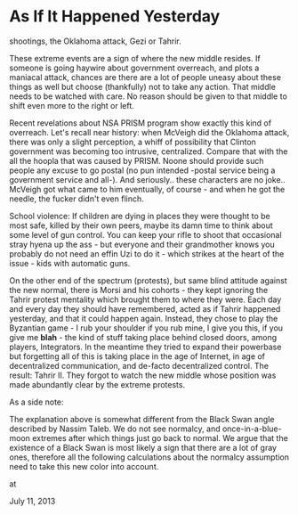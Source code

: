 # As If It Happened Yesterday
shootings, the Oklahoma attack, Gezi or Tahrir.


These extreme events are a sign of where the new middle resides. If
someone is going haywire about government overreach, and plots a
maniacal attack, chances are there are a lot of people uneasy 
about these things as well but choose (thankfully) not to take any
action. That middle needs to be watched with care. No reason should be given to that middle to shift even more to the right or
left.

Recent revelations about NSA PRISM program show exactly this kind of
overreach. Let's recall near history:
when McVeigh did the Oklahoma attack, there was only a slight perception, a whiff
of possibility that Clinton government was becoming too intrusive, centralized. Compare that with the all the hoopla  that was caused by PRISM. Noone should provide such people any excuse   to go postal (no pun intended
-postal service being a government service and all-). And seriously.. these characters are no joke.. McVeigh got what came to him eventually, of course - and when he got the needle, the fucker didn't even flinch. 

School violence: If children are dying in places they were thought to be most safe, killed by
their own peers, maybe its damn time to think about some level of
gun control. You can keep your rifle to shoot that occasional stray
hyena up the ass - but everyone and their grandmother knows you
probably do not need an effin Uzi to do it - which strikes at the
heart of the issue - kids with automatic guns.


On the other end of the spectrum (protests), but same blind attitude against the new normal, there is Morsi and his cohorts - they kept ignoring the Tahrir protest mentality which brought them to where they were. Each day and every day they should have
remembered, acted as if Tahrir happened yesterday, and that it
could happen again. Instead, they chose to play the Byzantian game - I
rub your shoulder if you rub mine, I give you this, if you give me
__blah__ - the kind of stuff taking place behind closed doors, among
players, Integrators. In the meantime they tried to expand their powerbase  but forgetting all of this is taking
place in the age of Internet, in age of decentralized communication,
and de-facto decentralized control. The result: Tahrir II. They forgot to watch the new middle whose position was made abundantly clear by the extreme protests.

As a side note:

The explanation above is somewhat different from the Black Swan angle described by Nassim Taleb. We do not see normalcy, and once-in-a-blue-moon extremes after which things just go back to normal. We argue that the existence of a Black Swan is most likely a sign that there are a lot of gray ones, therefore all the following calculations about the normalcy assumption need to take this new color  into account.








at

July 11, 2013















